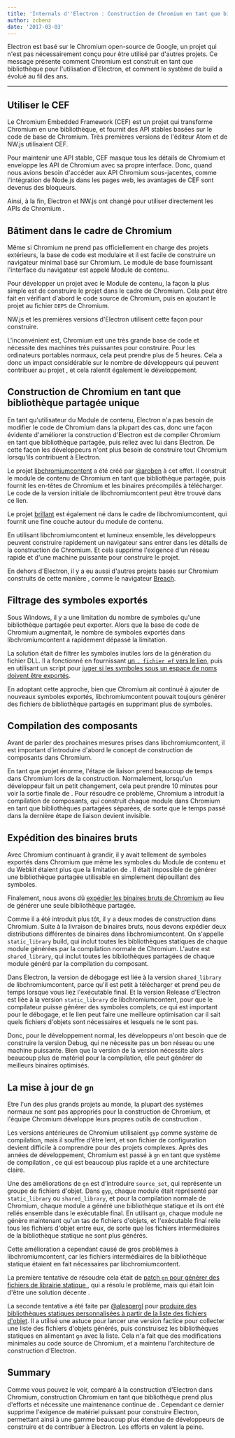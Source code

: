 ```yaml
---
title: 'Internals d''Electron : Construction de Chromium en tant que bibliothèque'
author: zcbenz
date: '2017-03-03'
---
```


Electron est basé sur le Chromium open-source de Google, un projet qui n'est pas nécessairement conçu pour être utilisé par d'autres projets. Ce message présente comment Chromium est construit en tant que bibliothèque pour l'utilisation d'Electron, et comment le système de build a évolué au fil des ans.

---

## Utiliser le CEF

Le Chromium Embedded Framework (CEF) est un projet qui transforme Chromium en une bibliothèque, et fournit des API stables basées sur le code de base de Chromium. Très premières versions de l'éditeur Atom et de NW.js utilisaient CEF.

Pour maintenir une API stable, CEF masque tous les détails de Chromium et enveloppe les API de Chromium avec sa propre interface. Donc, quand nous avions besoin d'accéder aux API Chromium sous-jacentes, comme l'intégration de Node.js dans les pages web, les avantages de CEF sont devenus des bloqueurs.

Ainsi, à la fin, Electron et NW.js ont changé pour utiliser directement les APIs de Chromium .

## Bâtiment dans le cadre de Chromium

Même si Chromium ne prend pas officiellement en charge des projets extérieurs, la base de code est modulaire et il est facile de construire un navigateur minimal basé sur Chromium. Le module de base fournissant l'interface du navigateur est appelé Module de contenu.

Pour développer un projet avec le Module de contenu, la façon la plus simple est de construire le projet dans le cadre de Chromium. Cela peut être fait en vérifiant d'abord le code source de Chromium, puis en ajoutant le projet au fichier `DEPS` de Chromium.

NW.js et les premières versions d'Electron utilisent cette façon pour construire.

L'inconvénient est, Chromium est une très grande base de code et nécessite des machines très puissantes pour construire. Pour les ordinateurs portables normaux, cela peut prendre plus de 5 heures. Cela a donc un impact considérable sur le nombre de développeurs qui peuvent contribuer au projet , et cela ralentit également le développement.

## Construction de Chromium en tant que bibliothèque partagée unique

En tant qu'utilisateur du Module de contenu, Electron n'a pas besoin de modifier le code de Chromium dans la plupart des cas, donc une façon évidente d'améliorer la construction d'Electron est de compiler Chromium en tant que bibliothèque partagée, puis reliez avec lui dans Electron. De cette façon les développeurs n'ont plus besoin de construire tout Chromium lorsqu'ils contribuent à Electron.

Le projet [libchromiumcontent](https://github.com/electron/libchromiumcontent) a été créé par [@aroben](https://github.com/aroben) à cet effet. Il construit le module de contenu de Chromium en tant que bibliothèque partagée, puis fournit les en-têtes de Chromium et les binaires précompilés à télécharger. Le code de la version initiale de libchromiumcontent peut être trouvé dans ce lien[][libcc-classic].

Le projet [brillant](https://github.com/electron/brightray) est également né dans le cadre de libchromiumcontent, qui fournit une fine couche autour du module de contenu.

En utilisant libchromiumcontent et lumineux ensemble, les développeurs peuvent construire rapidement un navigateur sans entrer dans les détails de la construction de Chromium. Et cela supprime l'exigence d'un réseau rapide et d'une machine puissante pour construire le projet.

En dehors d'Electron, il y a eu aussi d'autres projets basés sur Chromium construits de cette manière , comme le navigateur [Breach](https://www.quora.com/Is-Breach-Browser-still-in-development).

## Filtrage des symboles exportés

Sous Windows, il y a une limitation du nombre de symboles qu'une bibliothèque partagée peut exporter. Alors que la base de code de Chromium augmentait, le nombre de symboles exportés dans libchromiumcontent a rapidement dépassé la limitation.

La solution était de filtrer les symboles inutiles lors de la génération du fichier DLL. Il a fonctionné en fournissant [un `. fichier ef` vers le lien](https://github.com/electron/libchromiumcontent/pull/11/commits/85ca0f60208eef2c5013a29bb4cf3d21feb5030b), puis en utilisant un script pour [juger si les symboles sous un espace de noms doivent être exportés](https://github.com/electron/libchromiumcontent/pull/47/commits/d2fed090e47392254f2981a56fe4208938e538cd).

En adoptant cette approche, bien que Chromium ait continué à ajouter de nouveaux symboles exportés, libchromiumcontent pouvait toujours générer des fichiers de bibliothèque partagés en supprimant plus de symboles.

## Compilation des composants

Avant de parler des prochaines mesures prises dans libchromiumcontent, il est important d'introduire d'abord le concept de construction de composants dans Chromium.

En tant que projet énorme, l'étape de liaison prend beaucoup de temps dans Chromium lors de la construction. Normalement, lorsqu'un développeur fait un petit changement, cela peut prendre 10 minutes pour voir la sortie finale de . Pour résoudre ce problème, Chromium a introduit la compilation de composants, qui construit chaque module dans Chromium en tant que bibliothèques partagées séparées, de sorte que le temps passé dans la dernière étape de liaison devient invisible.

## Expédition des binaires bruts

Avec Chromium continuant à grandir, il y avait tellement de symboles exportés dans Chromium que même les symboles du Module de contenu et du Webkit étaient plus que la limitation de . Il était impossible de générer une bibliothèque partagée utilisable en simplement dépouillant des symboles.

Finalement, nous avons dû [expédier les binaires bruts de Chromium](https://github.com/electron/libchromiumcontent/pull/98) au lieu de générer une seule bibliothèque partagée.

Comme il a été introduit plus tôt, il y a deux modes de construction dans Chromium. Suite à la livraison de binaires bruts, nous devons expédier deux distributions différentes de binaires dans libchromiumcontent. On s'appelle `static_library` build, qui inclut toutes les bibliothèques statiques de chaque module générées par la compilation normale de Chromium. L'autre est `shared_library`, qui inclut toutes les bibliothèques partagées de chaque module généré par la compilation du composant.

Dans Electron, la version de débogage est liée à la version `shared_library` de libchromiumcontent, parce qu'il est petit à télécharger et prend peu de temps lorsque vous liez l'exécutable final. Et la version Release d'Electron est liée à la version `static_library` de libchromiumcontent, pour que le compilateur puisse générer des symboles complets, ce qui est important pour le débogage, et le lien peut faire une meilleure optimisation car il sait quels fichiers d'objets sont nécessaires et lesquels ne le sont pas.

Donc, pour le développement normal, les développeurs n'ont besoin que de construire la version Debug, qui ne nécessite pas un bon réseau ou une machine puissante. Bien que la version de la version nécessite alors beaucoup plus de matériel pour la compilation, elle peut générer de meilleurs binaires optimisés.

## La mise à jour de `gn`

Etre l'un des plus grands projets au monde, la plupart des systèmes normaux ne sont pas appropriés pour la construction de Chromium, et l'équipe Chromium développe leurs propres outils de construction .

Les versions antérieures de Chromium utilisaient `gyp` comme système de compilation, mais il souffre d'être lent, et son fichier de configuration devient difficile à comprendre pour des projets complexes. Après des années de développement, Chromium est passé à `gn` en tant que système de compilation , ce qui est beaucoup plus rapide et a une architecture claire.

Une des améliorations de `gn` est d'introduire `source_set`, qui représente un groupe de fichiers d'objet. Dans `gyp`, chaque module était représenté par `static_library` ou `shared_library`, et pour la compilation normale de Chromium, chaque module a généré une bibliothèque statique et ils ont été reliés ensemble dans le exécutable final. En utilisant `gn`, chaque module ne génère maintenant qu'un tas de fichiers d'objets, et l'exécutable final relie tous les fichiers d'objet entre eux, de sorte que les fichiers intermédiaires de la bibliothèque statique ne sont plus générés.

Cette amélioration a cependant causé de gros problèmes à libchromiumcontent, car les fichiers intermédiaires de la bibliothèque statique étaient en fait nécessaires par libchromiumcontent.

La première tentative de résoudre cela était de [patch `gn` pour générer des fichiers de librairie statique ](https://github.com/electron/libchromiumcontent/pull/239), qui a résolu le problème, mais qui était loin d'être une solution décente .

La seconde tentative a été faite par [@alespergl](https://github.com/alespergl) pour [produire des bibliothèques statiques personnalisées à partir de la liste des fichiers d'objet](https://github.com/electron/libchromiumcontent/pull/249). Il a utilisé une astuce pour lancer une version factice pour collecter une liste des fichiers d'objets générés, puis construisez les bibliothèques statiques en alimentant `gn` avec la liste. Cela n'a fait que des modifications minimales au code source de Chromium, et a maintenu l'architecture de construction d'Electron.

## Summary

Comme vous pouvez le voir, comparé à la construction d'Electron dans Chromium, construction Chromium en tant que bibliothèque prend plus d'efforts et nécessite une maintenance continue de . Cependant ce dernier supprime l'exigence de matériel puissant pour construire Electron, permettant ainsi à une gamme beaucoup plus étendue de développeurs de construire et de contribuer à Electron. Les efforts en valent la peine.

[libcc-classic]: https://github.com/electron/libchromiumcontent/tree/873daa8c57efa053d48aa378ac296b0a1206822c
[libcc-classic]: https://github.com/electron/libchromiumcontent/tree/873daa8c57efa053d48aa378ac296b0a1206822c

